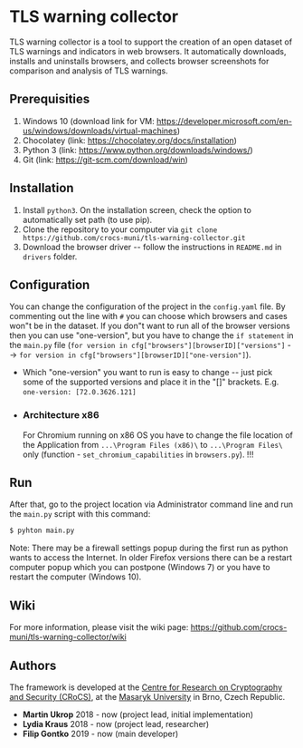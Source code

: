# TLS warning collector
TLS warning collector is a tool to support the creation of an open dataset of TLS warnings and indicators in web browsers. It automatically downloads, installs and uninstalls browsers, and collects browser screenshots for comparison and analysis of TLS warnings.

## Prerequisities
1. Windows 10 (download link for VM: https://developer.microsoft.com/en-us/windows/downloads/virtual-machines)
2. Chocolatey (link: https://chocolatey.org/docs/installation)
3. Python 3 (link: https://www.python.org/downloads/windows/)
4. Git (link: https://git-scm.com/download/win)

## Installation

1. Install `python3`. On the installation screen, check the option to automatically set path (to use pip).
2. Clone the repository to your computer via `git clone https://github.com/crocs-muni/tls-warning-collector.git`
3. Download the browser driver -- follow the instructions in `README.md` in `drivers` folder.

## Configuration

You can change the configuration of the project in the `config.yaml` file. By commenting out the line with `#` you can choose which browsers and cases won"t be in the dataset. 
If you don"t want to run all of the browser versions then you can use "one-version", but you have to change the `if statement` in the `main.py` file (`for version in cfg["browsers"][browserID]["versions"]` --> `for version in cfg["browsers"][browserID]["one-version"]`).
* Which "one-version" you want to run is easy to change -- just pick some of the supported versions and place it in the "[]" brackets. E.g. `one-version: [72.0.3626.121]`
* ### Architecture x86
  For Chromium running on x86 OS you have to change the file location of the Application from `...\Program Files (x86)\` to `...\Program Files\` only (function - `set_chromium_capabilities` in `browsers.py`). !!!

## Run

After that, go to the project location via Administrator command line and run the `main.py` script with this command:
```sh
$ pyhton main.py
```
Note: There may be a firewall settings popup during the first run as python wants to access the Internet. In older Firefox versions there can be a restart computer popup which you can postpone (Windows 7) or you have to restart the computer (Windows 10).

## Wiki

For more information, please visit the wiki page: https://github.com/crocs-muni/tls-warning-collector/wiki

## Authors

The framework is developed at the [Centre for Research on Cryptography and Security (CRoCS)](https://crocs.fi.muni.cz), at the [Masaryk University](http://www.muni.cz/) in Brno, Czech Republic.
* **Martin Ukrop** 2018 - now (project lead, initial implementation)
* **Lydia Kraus** 2018 - now (project lead, researcher)
* **Filip Gontko** 2019 - now (main developer)
